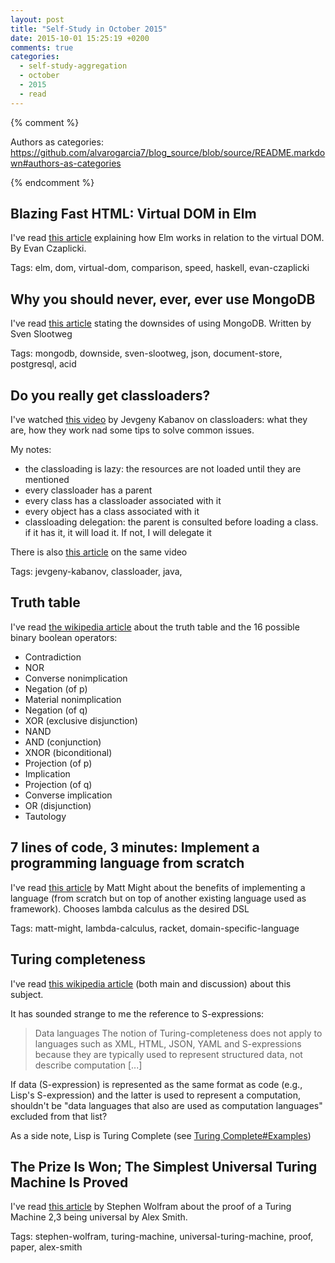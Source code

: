 ```yaml
---
layout: post
title: "Self-Study in October 2015"
date: 2015-10-01 15:25:19 +0200
comments: true
categories: 
  - self-study-aggregation
  - october
  - 2015
  - read
---
```


{% comment %}  

Authors as categories: https://github.com/alvarogarcia7/blog_source/blob/source/README.markdown#authors-as-categories

{% endcomment %}

## Blazing Fast HTML: Virtual DOM in Elm

I've read [this article][elm-blazing-fast-html] explaining how Elm works in relation to the virtual DOM. By Evan Czaplicki.

Tags: elm, dom, virtual-dom, comparison, speed, haskell, evan-czaplicki

[elm-blazing-fast-html]: http://elm-lang.org/blog/blazing-fast-html

## Why you should never, ever, ever use MongoDB

I've read [this article][never-use-mongodb] stating the downsides of using MongoDB. Written by Sven Slootweg

Tags: mongodb, downside, sven-slootweg, json, document-store, postgresql, acid

[never-use-mongodb]: http://cryto.net/~joepie91/blog/2015/07/19/why-you-should-never-ever-ever-use-mongodb/
[design-by-contract-unam]: http://www.revista.unam.mx/vol.4/num5/art11/sep_art11.pdf

## Do you really get classloaders?

I've watched [this video][really-get-classloaders] by Jevgeny Kabanov on classloaders: what they are, how they work nad some tips to solve common issues.

My notes:

  * the classloading is lazy: the resources are not loaded until they are mentioned
  * every classloader has a parent
  * every class has a classloader associated with it
  * every object has a class associated with it
  * classloading delegation: the parent is consulted before loading a class. if it has it, it will load it. If not, I will delegate it

There is also [this article][comments-on-classloaders] on the same video

Tags: jevgeny-kabanov, classloader, java, 

[really-get-classloaders]: http://zeroturnaround.com/rebellabs/rebel-labs-tutorial-do-you-really-get-classloaders/
[comments-on-classloaders]: http://www.javaworld.com/article/2074396/core-java/javaone-2011--do-you-really-get-classloaders-.html
## Truth table

I've read [the wikipedia article][truth-table-wiki] about the truth table and the 16 possible binary boolean operators:

  * Contradiction
  * NOR
  * Converse nonimplication
  * Negation (of p)
  * Material nonimplication
  * Negation (of q)
  * XOR (exclusive disjunction)
  * NAND
  * AND (conjunction)
  * XNOR (biconditional)
  * Projection (of p)
  * Implication
  * Projection (of q)
  * Converse implication
  * OR (disjunction)
  * Tautology

[truth-table-wiki]: https://en.wikipedia.org/wiki/Truth_table

## 7 lines of code, 3 minutes: Implement a programming language from scratch

I've read [this article][implemeting-language] by Matt Might about the benefits of implementing a language (from scratch but on top of another existing language used as framework). Chooses lambda calculus as the desired DSL

Tags: matt-might, lambda-calculus, racket, domain-specific-language

[implemeting-language]: http://matt.might.net/articles/implementing-a-programming-language/



## Turing completeness

I've read [this wikipedia article][turing-completeness] (both main and discussion) about this subject. 

It has sounded strange to me the reference to S-expressions:

> Data languages
The notion of Turing-completeness does not apply to languages such as XML, HTML, JSON, YAML and S-expressions because they are typically used to represent structured data, not describe computation [...]

If data (S-expression) is represented as the same format as code (e.g., Lisp's S-expression) and the latter is used to represent a computation, shouldn't be "data languages that also are used as computation languages" excluded from that list?

As a side note, Lisp is Turing Complete (see [Turing Complete#Examples][turing-complete-examples])

[turing-complete-examples]: https://en.wikipedia.org/wiki/Turing_completeness#Examples

[turing-completeness]: https://en.wikipedia.org/wiki/Turing_completeness

## The Prize Is Won; The Simplest Universal Turing Machine Is Proved

I've read [this article][simplest-universal-turing-machine] by Stephen Wolfram about the proof of a Turing Machine 2,3 being universal by Alex Smith.

Tags: stephen-wolfram, turing-machine, universal-turing-machine, proof, paper, alex-smith

[simplest-universal-turing-machine]: http://blog.wolfram.com/2007/10/24/the-prize-is-won-the-simplest-universal-turing-machine-is-proved/?year=2007&monthnum=10


